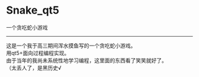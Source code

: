 # Snake_qt5
一个贪吃蛇小游戏  
****  
这是一个我于高三期间浑水摸鱼写的一个贪吃蛇小游戏。  
用qt5+面向过程编程实现。  
由于当年的我尚未系统性地学习编程，这里面的东西看了笑笑就好了。  
（太丢人了，是黑历史√  
